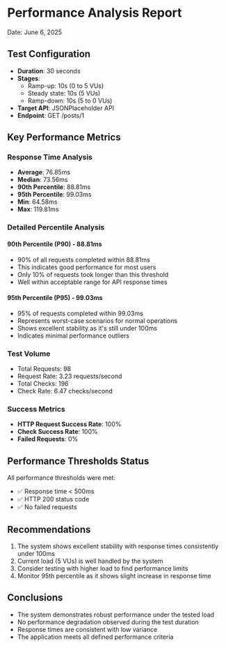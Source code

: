 # Performance Analysis Report
Date: June 6, 2025

## Test Configuration
- **Duration**: 30 seconds
- **Stages**: 
  - Ramp-up: 10s (0 to 5 VUs)
  - Steady state: 10s (5 VUs)
  - Ramp-down: 10s (5 to 0 VUs)
- **Target API**: JSONPlaceholder API
- **Endpoint**: GET /posts/1

## Key Performance Metrics

### Response Time Analysis
- **Average**: 76.85ms
- **Median**: 73.56ms
- **90th Percentile**: 88.81ms
- **95th Percentile**: 99.03ms
- **Min**: 64.58ms
- **Max**: 119.81ms

### Detailed Percentile Analysis
#### 90th Percentile (P90) - 88.81ms
- 90% of all requests completed within 88.81ms
- This indicates good performance for most users
- Only 10% of requests took longer than this threshold
- Well within acceptable range for API response times

#### 95th Percentile (P95) - 99.03ms
- 95% of requests completed within 99.03ms
- Represents worst-case scenarios for normal operations
- Shows excellent stability as it's still under 100ms
- Indicates minimal performance outliers

### Test Volume
- Total Requests: 98
- Request Rate: 3.23 requests/second
- Total Checks: 196
- Check Rate: 6.47 checks/second

### Success Metrics
- **HTTP Request Success Rate**: 100%
- **Check Success Rate**: 100%
- **Failed Requests**: 0%

## Performance Thresholds Status
All performance thresholds were met:
- ✅ Response time < 500ms
- ✅ HTTP 200 status code
- ✅ No failed requests

## Recommendations
1. The system shows excellent stability with response times consistently under 100ms
2. Current load (5 VUs) is well handled by the system
3. Consider testing with higher load to find performance limits
4. Monitor 95th percentile as it shows slight increase in response time

## Conclusions
- The system demonstrates robust performance under the tested load
- No performance degradation observed during the test duration
- Response times are consistent with low variance
- The application meets all defined performance criteria